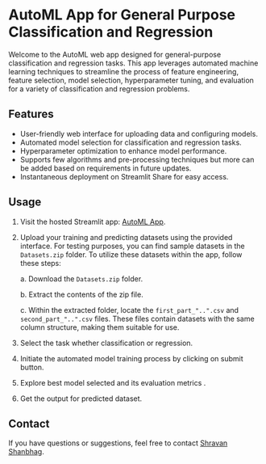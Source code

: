 # AutoML App for General Purpose Classification and Regression

Welcome to the AutoML web app designed for general-purpose classification and regression tasks. This app leverages automated machine learning techniques to streamline the process of feature engineering, feature selection, model selection, hyperparameter tuning, and evaluation for a variety of classification and regression problems.

## Features

- User-friendly web interface for uploading data and configuring models.
- Automated model selection for classification and regression tasks.
- Hyperparameter optimization to enhance model performance.
- Supports few algorithms and pre-processing techniques but more can be added based on requirements in future updates.
- Instantaneous deployment on Streamlit Share for easy access.

## Usage

1. Visit the hosted Streamlit app: [AutoML App](https://automl-luhnzi9kpgtmokptqb3odm.streamlit.app/).
2. Upload your training and predicting datasets using the provided interface. For testing purposes, you can find sample datasets in the `Datasets.zip` folder. To utilize these datasets within the app, follow these steps:

   a. Download the `Datasets.zip` folder.
   
   b. Extract the contents of the zip file.
   
   c. Within the extracted folder, locate the `first_part_"..".csv` and `second_part_"..".csv` files. These files contain datasets with the same column structure, making them suitable for use.
   
3. Select the task whether classification or regression.

4. Initiate the automated model training process by clicking on submit button.

5. Explore best model selected and its evaluation metrics .

6. Get the output for predicted dataset.

## Contact

If you have questions or suggestions, feel free to contact [Shravan Shanbhag](mailto:shr2001123@gmail.com).
